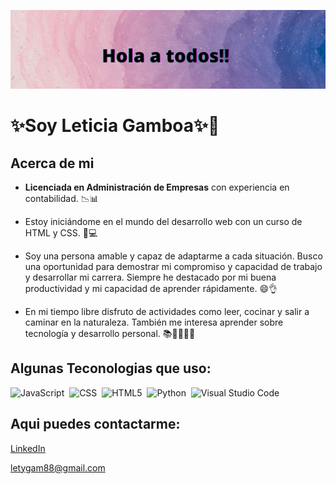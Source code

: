 
![Demo](imagenes/Holaatodos.png)

# ✨Soy Leticia Gamboa✨👋

## Acerca de mi
* **Licenciada en Administración de Empresas** con experiencia en contabilidad. 📉📊

* Estoy iniciándome en el mundo del desarrollo web con un curso de HTML y CSS. 🌱💻

* Soy una persona amable y capaz de adaptarme a cada situación. Busco una oportunidad para demostrar mi compromiso y capacidad de trabajo y desarrollar mi carrera. Siempre he destacado por mi buena productividad y mi capacidad de aprender rápidamente. 😄👌

* En mi tiempo libre disfruto de actividades como leer, cocinar y salir a caminar en la naturaleza. También me interesa aprender sobre tecnología y desarrollo personal. 📚🍴🌳🌸🚶 

## Algunas Teconologias que uso:

![JavaScript](https://img.shields.io/badge/-JavaScript-0D1117?style=for-the-badge&logo=javascript&labelColor=0D1117&textColor=0D1117)&nbsp;
![CSS](https://img.shields.io/badge/-CSS-0D1117?style=for-the-badge&logo=CSS3&logoColor=1572B6&labelColor=0D1117)&nbsp;
![HTML5](https://img.shields.io/badge/-HTML-0D1117?style=for-the-badge&logo=HTML5&logoColor=ff5722&labelColor=0D1117)&nbsp;
![Python](https://img.shields.io/badge/-python-0D1117?style=for-the-badge&logo=python&logoColor=347ab4&labelColor=0D1117)&nbsp;
![Visual Studio Code](https://img.shields.io/badge/VSCode-0078D4?style=for-the-badge&logo=visual%20studio%20code&logoColor=white)&nbsp;

## Aqui puedes contactarme: 

[LinkedIn](www.linkedin.com/in/leticia-gamboa-mendoza-69a9b9227/)

letygam88@gmail.com



<!--
**LetyGam/LetyGam** is a ✨ _special_ ✨ repository because its `README.md` (this file) appears on your GitHub profile.

Here are some ideas to get you started:

- 🔭 I’m currently working on ...
- 🌱 I’m currently learning ...
- 👯 I’m looking to collaborate on ...
- 🤔 I’m looking for help with ...
- 💬 Ask me about ...
- 📫 How to reach me: ...
- 😄 Pronouns: ...
- ⚡ Fun fact: ...
-->

